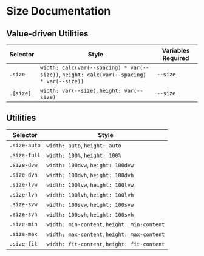 # Size Documentation

## Value-driven Utilities

| Selector  | Style                                                                                     | Variables Required |
| --------- | ----------------------------------------------------------------------------------------- | ------------------ |
| `.size`   | `width: calc(var(--spacing) * var(--size))`, `height: calc(var(--spacing) * var(--size))` | `--size`           |
| `.[size]` | `width: var(--size)`, `height: var(--size)`                                               | `--size`           |

## Utilities

| Selector     | Style                                       |
| ------------ | ------------------------------------------- |
| `.size-auto` | `width: auto`, `height: auto`               |
| `.size-full` | `width: 100%`, `height: 100%`               |
| `.size-dvw`  | `width: 100dvw`, `height: 100dvw`           |
| `.size-dvh`  | `width: 100dvh`, `height: 100dvh`           |
| `.size-lvw`  | `width: 100lvw`, `height: 100lvw`           |
| `.size-lvh`  | `width: 100lvh`, `height: 100lvh`           |
| `.size-svw`  | `width: 100svw`, `height: 100svw`           |
| `.size-svh`  | `width: 100svh`, `height: 100svh`           |
| `.size-min`  | `width: min-content`, `height: min-content` |
| `.size-max`  | `width: max-content`, `height: max-content` |
| `.size-fit`  | `width: fit-content`, `height: fit-content` |
